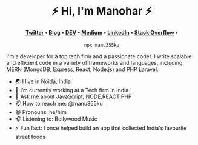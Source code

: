 <h1 align="center">⚡️ Hi, I'm Manohar  ⚡️</h1> <h4 align="center"><a href="https://twitter.com/manu355ku" rel="me">Twitter</a> &bull; <a href="#" rel="me">Blog</a> &bull; <a href="#" rel="me">DEV</a> &bull; <a href="#" rel="me">Medium</a> &bull; <a href="#" rel="me">LinkedIn</a> &bull; <a href="#" rel="me">Stack Overflow</a> &bull;</h4> <p align="center"><code>npx manu355ku</code></p>
I'm a developer for a top tech firm and a passionate coder. I write scalable and efficient code in a variety of frameworks and languages, including MERN (MongoDB, Express, React, Node.js) and PHP Laravel.




- 🌏 I live in Noida, India
- 🔭 I’m currently working at a Tech firm in India
- 💬 Ask me about JavaScript, NODE,REACT,PHP
- 📫 How to reach me: @manu355ku
- 😄 Pronouns: he/him
- 🎧 Listening to: Bollywood Music
- ⚡ Fun fact: I once helped build an app that collected India's favourite street foods
